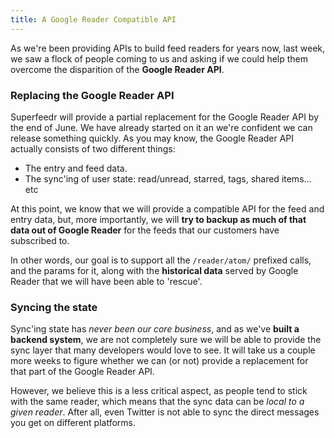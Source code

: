```yaml
---
title: A Google Reader Compatible API
---
```


As we're been providing APIs to build feed readers for years now, last week, we saw a flock of people coming to us and asking if we could help them overcome the disparition of the **Google Reader API**.

### Replacing the Google Reader API

Superfeedr will provide a partial replacement for the Google Reader API by the end of June. We have already started on it an we're confident we can release something quickly. As you may know, the Google Reader API actually consists of two different things:

* The entry and feed data.
* The sync'ing of user state: read/unread, starred, tags, shared items... etc

At this point, we know that we will provide a compatible API for the feed and entry data, but, more importantly, we will **try to backup as much of that data out of Google Reader** for the feeds that our customers have subscribed to.

In other words, our goal is to support all the <code>/reader/atom/</code> prefixed calls, and the params for it, along with the **historical data** served by Google Reader that we will have been able to 'rescue'.

### Syncing the state

Sync'ing state has *never been our core business*, and as we've **built a backend system**, we are not completely sure we will be able to provide the sync layer that many developers would love to see. It will take us a couple more weeks to figure whether we can (or not) provide a replacement for that part of the Google Reader API.

However, we believe this is a less critical aspect, as people tend to stick with the same reader, which means that the sync data can be *local to a given reader*. After all, even Twitter is not able to sync the direct messages you get on different platforms.











